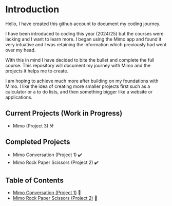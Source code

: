 # Introduction 

Hello, I have created this github account to document my coding journey.

I have been introduced to coding this year (2024/25) but the courses were lacking and I want to learn more.
I began using the Mimo app and found it very intuative and I was retaining the information which previously had went over my head.

With this in mind I have decided to bite the bullet and complete the full course.
This repository will document my journey with Mimo and the projects it helps me to create.

I am hoping to achieve much more after building on my foundations with Mimo. I like the idea of creating more smaller projects first such as a calculator or a to do lists, and then something bigger like a website or applications.

## Current Projects (Work in Progress)

- Mimo (Project 3) ⚒️

## Completed Projects

- Mimo Conversation (Project 1) ✔️
- Mimo Rock Paper Scissors (Project 2) ✔️

## Table of Contents
- [Mimo Conversation (Project 1)](https://github.com/MattyTurbo299/MattyTurbo299/blob/main/Mimo_Proj-1.md) 🔗
- [Mimo Rock Paper Scissors (Project 2)]([https://github.com/MattyTurbo299/MattyTurbo299/blob/main/Mimo_Proj-1.md](https://github.com/MattyTurbo299/MattyTurbo299/blob/main/Mimo%20Project%202%20Rock%20Paper%20Scissors.md#rock-paper-scissors-project)) 🔗
